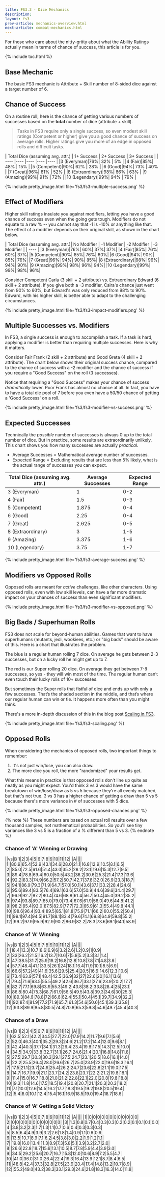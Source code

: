 ```yaml
---
title: FS3.3 - Dice Mechanics
description: 
layout: fs3
prev-article: mechanics-overview.html
next-article: combat-mechanics.html
---
```


For those who care about the nitty-gritty about what the Ability Ratings actually mean in terms of chance of success, this article is for you.

{% include toc.html %}

## Base Mechanic

The basic FS3 mechanic is Attribute + Skill number of 8-sided dice against a target number of 6.

## Chance of Success

On a routine roll, here is the chance of getting various numbers of successes based on the **total** number of dice (attribute + skill).

> <i class="fa fa-cubes" aria-hidden="true"></i>  Tasks in FS3 require only a single success, so even modest skill ratings (Competent or higher) give you a good chance of success on average rolls.  Higher ratings give you more of an edge in opposed rolls and difficult tasks.

| Total Dice (assuming avg. attr.) | 1+ Success | 2+ Success | 3+ Success | 
| ---- |---- |---- |---- |---- |
|3 (Everyman)|76%| 32% | 5% | 
|4 (Fair)|85%| 48% | 15% |
|5 (Competent)|90%| 62% | 28% | 
|6 (Good)|94%| 73% | 40% | 
|7 (Great)|96%| 81% | 52% | 
|8 (Extraordinary)|98%| 86% | 63% | 
|9 (Amazing)|99%| 91% | 72% | 
|10 (Legendary)|99%| 94% | 79% | 

{% include pretty_image.html file='fs3/fs3-multiple-success.png' %}


## Effect of Modifiers

Higher skill ratings insulate you against modifiers, letting you have a good chance of success even when the going gets tough.  Modifiers do not equate to a raw % -- you cannot say that -1 is -10% or anything like that.  The effect of a modifier depends on their original skill, as shown in the chart below.

| Total Dice (assuming avg. attr.)| No Modifier | -1 Modifier | -2 Modifier | -3 Modifier |
| ---- |
|3 (Everyman)|76%|	60%|	37%|	37%|
|4 (Fair)|85%|	76%|	60%|	37%|
|5 (Competent)|90%|	85%|	76%|	60%|
|6 (Good)|94%|	90%|	85%|	76%|
|7 (Great)|96%|	94%|	90%|	85%|
|8 (Extraordinary)|98%|	96%|	94%|	90%|
|9 (Amazing)|99%|	98%|	96%|	94%|
|10 (Legendary)|99%|	99%|	98%|	96%|

Consider Competent Carla (3 skill + 2 attribute) vs. Extraordinary Edward (6 skill + 2 attribute).  If you give both a -3 modifier, Calra's chance just went from 90% to 60%, but Edward's was only reduced from 98% to 90%.  Edward, with his higher skill, is better able to adapt to the challenging circumstances.

{% include pretty_image.html file='fs3/fs3-impact-modifiers.png' %}


## Multiple Successes vs. Modifiers

In FS3, a single success is enough to accomplish a task.  If a task is hard, applying a modifier is better than requiring multiple successes. Here is why it matters.  

Consider Fair Frank (2 skill + 2 attribute) and Good Greta (4 skill + 2 attribute).  The chart below shows their original success chance, compared to the chance of success with a -2 modifier and the chance of success if you require a "Good Success" on the roll (3 successes).

Notice that requiring a "Good Success" makes your chance of success _dramatically_ lower.  Poor Frank has almost no chance at all. In fact, you have to have a total die pool of 7 before you even have a 50/50 chance of getting a 'Good Success' on a roll.

{% include pretty_image.html file='fs3/fs3-modifier-vs-success.png' %}


## Expected Successes

Technically the _possible_ number of successes is always 0 up to the total number of dice.  But in practice, some results are extraordinarily unlikely.  This chart shows you how many successes are actually _practical_.

* Average Successes = Mathematical average number of successes.
* Expected Range = Excluding results that are less than 5% likely, what is the actual range of successes you can expect.

| Total Dice (assuming avg. attr.) | Average Successes | Expected Range |
| ---- |---- |---- |
| 3 (Everyman) |1 | 0-2 |
| 4 (Fair) | 1.5 | 0-3 |
| 5 (Competent) |1.875 | 0-4 |
| 6 (Good) |2.25 | 0-4 |
| 7 (Great) |2.625 | 0-5 |
| 8 (Extraordinary) |3 | 1-5 |
| 9 (Amazing)|3.375 | 1-6 |
| 10 (Legendary)|3.75 | 1-7 |

{% include pretty_image.html file='fs3/fs3-average-success.png' %}

## Modifiers vs Opposed Rolls

Opposed rolls are meant for _active_ challenges, like other characters.  Using opposed rolls, even with low skill levels, can have a far more dramatic impact on your chances of success than even significant modifiers.

{% include pretty_image.html file='fs3/fs3-modifier-vs-opposed.png' %}

## Big Bads / Superhuman Rolls

FS3 does not scale for beyond-human abilities.  Games that want to have superhumans (mutants, jedi, wookiees, etc.) or "big bads" should be aware of this.  Here is a chart that illustrates the problem.

The blue is a regular human rolling 7 dice.   On average he gets between 2-3 successes, but on a lucky roll he might get up to 7.

The red is our Super rolling 20 dice.  On average they get between 7-8 successes, so yes - they will win most of the time.  The regular human can’t even touch their lucky rolls of 10+ successes.

But sometimes the Super rolls that fistful of dice and ends up with only a few successes.  That’s the shaded section in the middle, and that’s where our regular human can win or tie.  It happens more often than you might think.

There's a more in-depth discussion of this in the blog post [Scaling in FS3](https://aresmush.wordpress.com/2019/07/18/scaling-in-fs3/).

{% include pretty_image.html file='fs3/fs3-scaling.png' %}

## Opposed Rolls

When considering the mechanics of opposed rolls, two important things to remember:

1. It's not just win/lose, you can also draw.
2. The more dice you roll, the more "randomized" your results get.

What this means in practice is that opposed rolls don't line up quite as neatly as you might expect.  You'd think 3 vs 3 would have the same breakdown of win/lose/draw as 5 vs 5 because they're all evenly matched, but that's not true.  3 vs 3 has a higher chance of getting a draw than 5 vs 5 because there's more variance in # of successes with 5 dice.

{% include pretty_image.html file='fs3/fs3-opposed-chances.png' %}

{% note %}
These numbers are based on actual roll results over a few thousand samples, not mathematical probabilities.  So you'll see tiny variances like 3 vs 5 is a fraction of a % different than 5 vs 3.
{% endnote %}

### Chance of 'A' Winning or Drawing

||vs|B 1|2|3|4|5|6|7|8|9|10|11|12|
|A||||
|1||80.9|65.4|52.9|43.1|34.6|28.0|21.1|16.8|12.9|10.5|8.1|6.5|
|2||85.0|72.5|61.6|51.4|43.0|35.2|28.2|23.1|19.6|15.3|12.7|9.5|
|3||89.4|78.8|69.4|60.0|50.5|43.2|36.2|30.6|25.3|21.4|17.3|13.6|
|4||92.2|83.3|74.9|66.2|57.2|50.7|42.7|37.8|32.0|26.9|23.3|18.7|
|5||94.1|86.9|79.3|71.9|64.7|57.0|50.1|43.6|37.1|33.2|28.4|24.6|
|6||95.6|89.4|83.5|76.4|69.1|63.6|57.0|50.9|44.6|39.6|34.4|29.7|
|7||96.9|92.7|87.2|80.4|74.6|68.8|61.4|56.7|50.4|45.0|39.2|35.2|
|8||97.4|93.8|89.7|85.0|79.0|73.4|67.6|61.9|56.0|49.6|44.8|41.2|
|9||98.2|95.4|92.0|87.5|82.9|77.7|72.3|65.9|61.3|55.4|49.8|44.1|
|10||98.6|96.4|93.4|89.5|85.1|81.8|75.9|71.1|66.2|60.0|55.2|50.4|
|11||99.1|97.4|94.5|91.7|88.1|83.4|79.6|74.1|69.8|64.9|59.8|55.2|
|12||99.2|97.9|95.9|92.9|90.2|86.9|82.2|78.3|73.6|69.1|64.1|58.9|

### Chance of 'A' Winning


||vs|B 1|2|3|4|5|6|7|8|9|10|11|12|
|A||||
|1||18.4|13.3|10.7|8.6|6.9|6|3.2|2.6|1.2|0.9|1|0.9|
|2||33|26.2|21.5|16.2|13.7|10.6|7|5.9|5.2|3.3|3.1|1.4|
|3||47|38.5|31.7|25.9|19.2|16.8|12.8|10.8|7.8|7.1|4.8|3.6|
|4||57.7|48.4|41.1|33.5|26.1|24|18.1|16.4|11.9|10.1|8.5|6.9|
|5||66.6|57.2|49|41.6|35.6|29.5|25.4|20.5|16.6|14.6|12.3|10.6|
|6||73.4|63.9|57.1|48.4|42.5|36.9|32|27|22.6|20|16.1|13.6|
|7||79.4|71.6|63.5|55.5|49.2|42.6|36.7|33.1|27.6|23.9|20.2|17.7|
|8||82.7|77.1|69.8|63.9|55.3|49.2|43.8|38.2|33.8|28.4|25|23.1|
|9||86.8|80.4|75.3|68.7|61.9|56.5|49.5|43.8|39.3|34.6|30|25.3|
|10||89.3|84.6|78.8|72|66.6|62.4|55.1|50.4|45.1|39.7|34.9|32.2|
|11||92|87.4|81.9|77.2|71.9|65.7|61.3|54.6|50.6|45.1|39.3|35.8|
|12||93.8|89.9|85.8|80.5|74.8|70.8|65.3|59.8|54.6|49.7|45.4|40.3|

### Chance of a Draw

||vs|B 1|2|3|4|5|6|7|8|9|10|11|12|
|A||||
|1||62.5|52.1|42.2|34.5|27.7|22.0|17.9|14.2|11.7|9.6|7.1|5.6|
|2||52.0|46.3|40.1|35.2|29.3|24.6|21.2|17.2|14.4|12.0|9.6|8.1|
|3||42.4|40.3|37.7|34.1|31.3|26.4|23.4|19.8|17.5|14.3|12.5|10.0|
|4||34.5|34.9|33.8|32.7|31.1|26.7|24.6|21.4|20.1|16.8|14.8|11.8|
|5||27.5|29.7|30.3|30.3|29.1|27.5|24.7|23.1|20.5|18.6|16.1|14.0|
|6||22.2|25.5|26.4|28.0|26.6|26.7|25.0|23.9|22.0|19.6|18.3|16.1|
|7||17.5|21.1|23.7|24.9|25.4|26.2|24.7|23.6|22.8|21.1|19.0|17.5|
|8||14.7|16.7|19.9|21.1|23.7|24.2|23.8|23.7|22.2|21.2|19.8|18.1|
|9||11.4|15.0|16.7|18.8|21.0|21.2|22.8|22.1|22.0|20.8|19.8|18.8|
|10||9.3|11.8|14.6|17.5|18.5|19.4|20.8|20.7|21.1|20.3|20.3|18.2|
|11||7.1|10.0|12.6|14.5|16.2|17.7|18.3|19.5|19.2|19.8|20.5|19.4|
|12||5.4|8.0|10.1|12.4|15.4|16.1|16.9|18.5|19.0|19.4|18.7|18.6|


### Chance of 'A' Getting a Solid Victory

||vs|B 1|2|3|4|5|6|7|8|9|10|11|12|
|A||||
|1||0|0|0|0|0|0|0|0|0|0|0|0|
|2||0|0|0|0|0|0|0|0|0|0|0|0|
|3||1.3|0.8|0.7|0.4|0.3|0.3|0.2|0.2|0.1|0.1|0.1|0.0|
|4||3.8|3.2|2.3|1.7|1.3|1.1|0.7|0.6|0.4|0.3|0.3|0.3|
|5||8.5|6.4|4.9|3.9|3.2|2.6|1.8|1.4|0.9|1.1|0.6|0.6|
|6||13.5|10.7|8.9|7.1|6.2|4.5|3.8|3.0|2.2|1.9|1.2|1.1|
|7||19.8|16.0|13.4|11.3|8.9|7.3|5.8|5.1|3.9|3.2|2.7|2.0|
|8||26.6|22.8|18.7|15.6|13.1|10.5|8.7|7.8|5.9|4.4|3.9|3.0|
|9||34.5|29.2|25.6|20.7|16.7|15.8|12.0|10.6|8.9|7.2|5.5|4.7|
|10||41.0|36.0|31.0|26.4|22.4|19.3|16.4|13.9|12.1|8.7|8.4|6.5|
|11||48.8|42.4|37.3|32.8|27.5|23.9|20.4|17.4|14.8|13.2|10.7|8.9|
|12||55.2|49.0|43.2|38.3|33.1|29.3|24.6|21.8|18.3|16.3|14.0|11.8|
